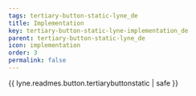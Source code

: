 ```yaml
---
tags: tertiary-button-static-lyne_de
title: Implementation
key: tertiary-button-static-lyne-implementation_de
parent: tertiary-button-static-lyne_de
icon: implementation
order: 3
permalink: false  
---
```

{{ lyne.readmes.button.tertiarybuttonstatic | safe }}



